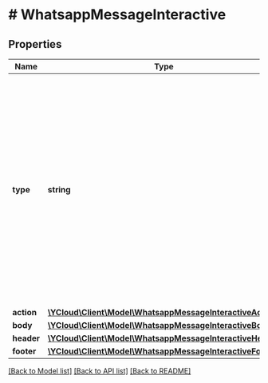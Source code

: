 # # WhatsappMessageInteractive

## Properties

Name | Type | Description | Notes
------------ | ------------- | ------------- | -------------
**type** | **string** | **Required.** The type of interactive message you want to send. - &#x60;button&#x60;: Use for Reply Buttons. - &#x60;list&#x60;: Use for List Messages. - &#x60;cta_url&#x60;: Use for Call-To-Action (CTA) URL Button Messages. - &#x60;product&#x60;: Use for Single Product Messages. - &#x60;product_list&#x60;: Use for Multi-Product Messages. - &#x60;catalog_message&#x60;: Use for Catalog Messages. - &#x60;location_request_message&#x60;: Use for Location Request Messages. - &#x60;order_details&#x60;: Use for Order Details Messages. - &#x60;order_status&#x60;: Use for Order Status Messages. - &#x60;voice_call&#x60;: Use for Voice Call Messages. | [optional]
**action** | [**\YCloud\Client\Model\WhatsappMessageInteractiveAction**](WhatsappMessageInteractiveAction.md) |  | [optional]
**body** | [**\YCloud\Client\Model\WhatsappMessageInteractiveBody**](WhatsappMessageInteractiveBody.md) |  | [optional]
**header** | [**\YCloud\Client\Model\WhatsappMessageInteractiveHeader**](WhatsappMessageInteractiveHeader.md) |  | [optional]
**footer** | [**\YCloud\Client\Model\WhatsappMessageInteractiveFooter**](WhatsappMessageInteractiveFooter.md) |  | [optional]

[[Back to Model list]](../../README.md#models) [[Back to API list]](../../README.md#endpoints) [[Back to README]](../../README.md)
